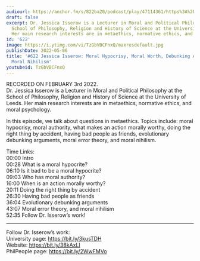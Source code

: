 ```yaml
---
audiourl: https://anchor.fm/s/822ba20/podcast/play/47114361/https%3A%2F%2Fd3ctxlq1ktw2nl.cloudfront.net%2Fstaging%2F2022-1-3%2Fbe60a3b8-fcdf-c606-e4e1-ed0e47ccc7bb.m4a
draft: false
excerpt: Dr. Jessica Isserow is a Lecturer in Moral and Political Philosophy at the
  School of Philosophy, Religion and History of Science at the University of Leeds.
  Her main research interests are in metaethics, normative ethics, and moral psychology.
id: '622'
image: https://i.ytimg.com/vi/TzGbVBCFnxQ/maxresdefault.jpg
publishDate: 2022-05-06
title: '#622 Jessica Isserow: Moral Hypocrisy, Moral Worth, Debunking Arguments, and
  Moral Nihilism'
youtubeid: TzGbVBCFnxQ
---
```

<div class="timelinks">

RECORDED ON FEBRUARY 3rd 2022.  
Dr. Jessica Isserow is a Lecturer in Moral and Political Philosophy at the School of Philosophy, Religion and History of Science at the University of Leeds. Her main research interests are in metaethics, normative ethics, and moral psychology.

In this episode, we talk about questions in metaethics. Topics include: moral hypocrisy, moral authority, what makes an action morally worthy, doing the right thing by accident, having bad people as friends, evolutionary debunking arguments, moral error theory, and moral nihilism.

Time Links:  
<time>00:00</time> Intro  
<time>00:28</time> What is a moral hypocrite?  
<time>06:10</time> Is it bad to be a moral hypocrite?  
<time>09:03</time> Who has moral authority?  
<time>16:00</time> When is an action morally worthy?  
<time>20:11</time> Doing the right thing by accident  
<time>26:30</time> Having bad people as friends  
<time>36:04</time> Evolutionary debunking arguments  
<time>43:07</time> Moral error theory, and moral nihilism  
<time>52:35</time> Follow Dr. Isserow’s work!

---

Follow Dr. Isserow’s work:  
University page: https://bit.ly/3kusTDH  
Website: https://bit.ly/38kAxLl  
PhilPeople page: https://bit.ly/2WwFMVo
</div>


